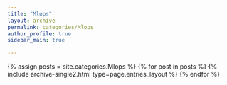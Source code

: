 ```yaml
---
title: "Mlops"
layout: archive
permalink: categories/Mlops
author_profile: true
sidebar_main: true

---
```


<!-- 공백이 포함되어 있는 카테고리 이름의 경우 site.categories['a b c'] 이런식으로! -->

{% assign posts = site.categories.Mlops %}
{% for post in posts %} {% include archive-single2.html type=page.entries_layout %} {% endfor %}


